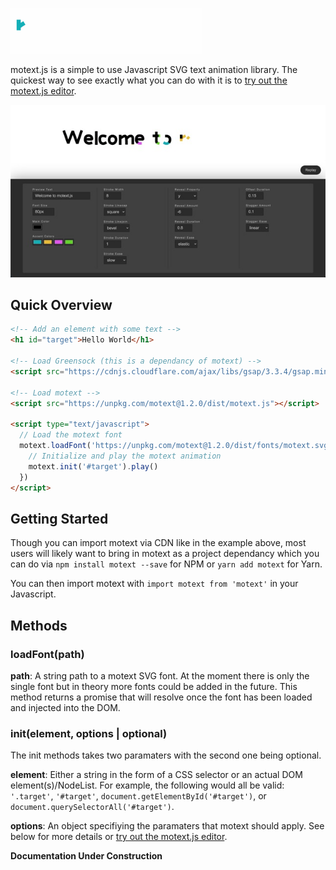 ![motext.js](motext.gif)

motext.js is a simple to use Javascript SVG text animation library. The quickest way to see exactly what you can do with it is to [try out the motext.js editor](https://themarkappleby.github.io/motext/).

![motext editor](motext-editor.jpg)

## Quick Overview

```html
<!-- Add an element with some text -->
<h1 id="target">Hello World</h1>

<!-- Load Greensock (this is a dependancy of motext) -->
<script src="https://cdnjs.cloudflare.com/ajax/libs/gsap/3.3.4/gsap.min.js"></script>

<!-- Load motext -->
<script src="https://unpkg.com/motext@1.2.0/dist/motext.js"></script>

<script type="text/javascript">
  // Load the motext font
  motext.loadFont('https://unpkg.com/motext@1.2.0/dist/fonts/motext.svg').then(() => {
    // Initialize and play the motext animation
    motext.init('#target').play()
  })
</script>
```

## Getting Started

Though you can import motext via CDN like in the example above, most users will likely want to bring in motext as a project dependancy which you can do via `npm install motext --save` for NPM or `yarn add motext` for Yarn.

You can then import motext with `import motext from 'motext'` in your Javascript.

## Methods

### loadFont(path)

**path**: A string path to a motext SVG font. At the moment there is only the single font but in theory more fonts could be added in the future. This method returns a promise that will resolve once the font has been loaded and injected into the DOM.

### init(element, options | optional)

The init methods takes two paramaters with the second one being optional.

**element**: Either a string in the form of a CSS selector or an actual DOM element(s)/NodeList. For example, the following would all be valid: `'.target'`, `'#target'`, `document.getElementById('#target')`, or `document.querySelectorAll('#target')`.

**options**: An object specifiying the paramaters that motext should apply. See below for more details or [try out the motext.js editor](https://themarkappleby.github.io/motext/).

**Documentation Under Construction**
